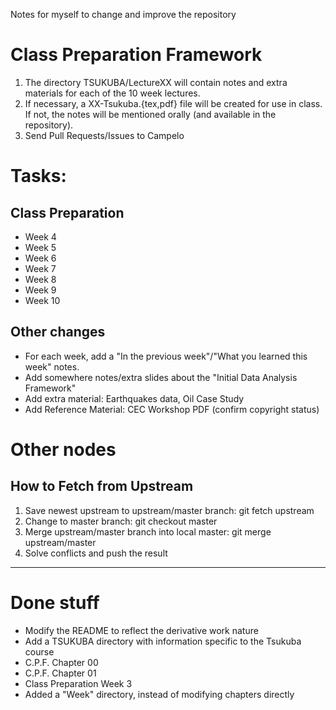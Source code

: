 
Notes for myself to change and improve the repository

# Class Preparation Framework
1. The directory TSUKUBA/LectureXX will contain notes and extra materials 
for each of the 10 week lectures.
2. If necessary, a XX-Tsukuba.{tex,pdf} file will be created for use in class. 
If not, the notes will be mentioned orally (and available in the repository).
3. Send Pull Requests/Issues to Campelo

# Tasks:
## Class Preparation
- Week 4
- Week 5
- Week 6
- Week 7
- Week 8
- Week 9
- Week 10

## Other changes
- For each week, add a "In the previous week"/"What you learned this week" notes.
- Add somewhere notes/extra slides about the "Initial Data Analysis Framework"
- Add extra material: Earthquakes data, Oil Case Study
- Add Reference Material: CEC Workshop PDF (confirm copyright status)

# Other nodes
## How to Fetch from Upstream

1. Save newest upstream to upstream/master branch: git fetch upstream
2. Change to master branch: git checkout master
3. Merge upstream/master branch into local master: git merge upstream/master
4. Solve conflicts and push the result

* * * * *

# Done stuff
- Modify the README to reflect the derivative work nature
- Add a TSUKUBA directory with information specific to the Tsukuba course
- C.P.F. Chapter 00
- C.P.F. Chapter 01
- Class Preparation Week 3
- Added a "Week" directory, instead of modifying chapters directly
